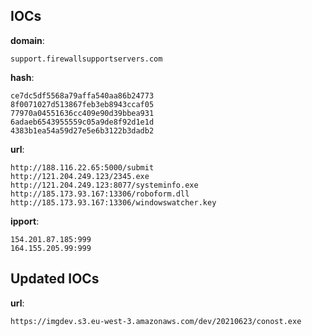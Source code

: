 
## IOCs

__domain__:

```text
support.firewallsupportservers.com
```
__hash__:

```text
ce7dc5df5568a79affa540aa86b24773
8f0071027d513867feb3eb8943ccaf05
77970a04551636cc409e90d39bbea931
6adaeb6543955559c05a9de8f92d1e1d
4383b1ea54a59d27e5e6b3122b3dadb2
```
__url__:

```text
http://188.116.22.65:5000/submit
http://121.204.249.123/2345.exe
http://121.204.249.123:8077/systeminfo.exe
http://185.173.93.167:13306/roboform.dll
http://185.173.93.167:13306/windowswatcher.key
```
__ipport__:

```text
154.201.87.185:999
164.155.205.99:999
```

## Updated IOCs

__url__:

```text
https://imgdev.s3.eu-west-3.amazonaws.com/dev/20210623/conost.exe
```
